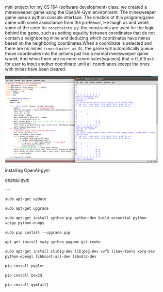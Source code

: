 mini project for my CS 164 (software development) class, we created a minesweeper game using the OpenAI-Gym environment.
The minesweeper game uses a python console interface. The creation of this program/game came with some assisstance from
the professor, He taugh us and wrote some of the code for `constraints.py`. the constraints are used for the logic behind the
game, such as setting equality between coordinates that do not contain a neighboring mine and deducing which coordinates have mines
based on the neighboring coordinates.When a coordinate is selected and there are no mines `(coordinates == 0)`, the game will automatically queue those
coordinates into the actions just like a normal minesweeper game would. And when there are no more coordinates(squares) that is 0, it'll ask for 
user to input another coordinate until all coordinates except the ones with mines have been cleared. 

![minesweeper](minesweeper.png)







installing OpenAI-gym

[openai-gym](https://github.com/openai/gym)

==

`sudo apt-get update`

`sudo apt-get upgrade`

`sudo apt-get install python-pip python-dev build-essential python-scipy python-numpy`

`sudo pip install --upgrade pip`

`apt-get install swig python-pygame git cmake`

`sudo apt-get install zlib1g-dev libjpeg-dev xvfb libav-tools xorg-dev python-opengl libboost-all-dev libsdl2-dev`

`pip install pyglet`

`pip install box2d`

`pip install gym[all]`
